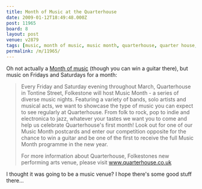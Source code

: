 ```yaml
---
title: Month of Music at the Quarterhouse
date: 2009-01-12T18:49:48.000Z
post: 11965
board: 8
layout: post
venue: v2879
tags: [music, month of music, music month, quarterhouse, quarter house, folkestone, tontine street]
permalink: /m/11965/
---
```

Oh not actually a <a href="http://www.monthofmusic.co.uk">Month of music</a> (though you can win a guitar there), but music on Fridays and Saturdays for a month:
<blockquote>Every Friday and Saturday evening throughout March, Quarterhouse in Tontine Street, Folkestone will host Music Month - a series of diverse music nights.
Featuring a variety of bands, solo artists and musical acts, we want to showcase the type of music you can expect to see regularly at Quarterhouse. From folk to rock, pop to indie and electronica to jazz, whatever your tastes we want you to come and help us celebrate Quarterhouse's first month! Look out for one of our Music Month postcards and enter our competition opposite for the chance to win a guitar and be one of the first to receive the full Music Month programme in the new year.

For more information about Quarterhouse, Folkestones new performing arts venue,
please visit www.quarterhouse.co.uk</blockquote>
I thought it was going to be a music venue? I hope there's some good stuff there...
